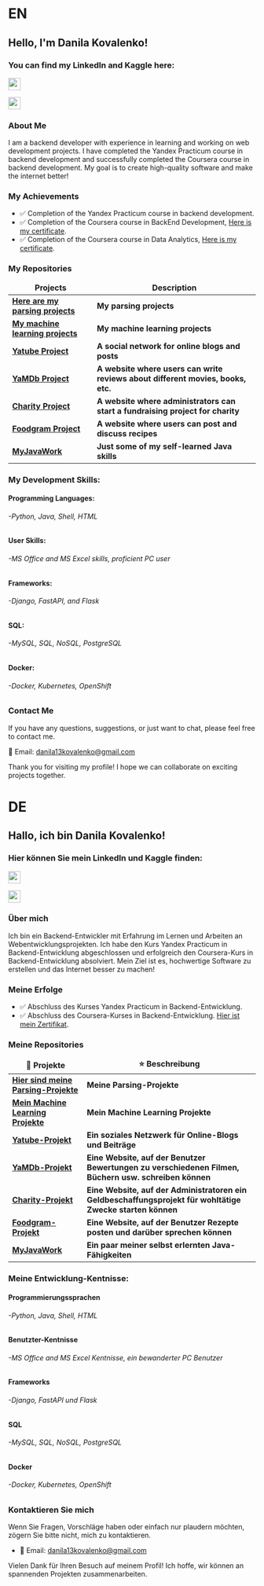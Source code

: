 # EN
## Hello, I'm Danila Kovalenko! 
### You can find my LinkedIn and Kaggle here:

<p><a href="https://www.linkedin.com/in/kovalenko-danila-923948257/"><img src="https://img.shields.io/badge/linkedin-%230077B5.svg?&style=for-the-badge&logo=linkedin&logoColor=white" height=25></a>
<p><a href="https://www.kaggle.com/danilakovalenko/"><img src="https://img.shields.io/badge/Kaggle-Profile-blue?logo=kaggle&style=for-the-badge&logoColor=white" height=25></a>

### About Me
I am a backend developer with experience in learning and working on web development projects. I have completed the Yandex Practicum course in backend development and successfully completed the Coursera course in backend development. My goal is to create high-quality software and make the internet better!
### My Achievements
- ✅ Completion of the Yandex Practicum course in backend development.
- ✅ Completion of the Coursera course in BackEnd Development, [Here is my certificate](https://www.coursera.org/account/accomplishments/professional-cert/CQMV5WWGFETW).
- ✅ Completion of the Coursera course in Data Analytics, [Here is my certificate](https://coursera.org/share/70423e7759ee5c3d052104e2be474f5e).

<h3>My Repositories</h3>
<table width=100%>
  <thead align="center">
    <tr border: none;>
      <td><b>Projects</b></td>
      <td><b>Description</b></td>
    </tr>
  </thead>
  <tbody>
<tr>
      <td><a href="https://github.com/Daniel-Kovalenko/Parcing_Projects"><b>Here are my parsing projects</b></a></td>
      <td><b>My parsing projects</b></td>
</tr>    
<tr>
      <td><a href="https://github.com/Danila-Kovalenko/My_Machine_Learning"><b>My machine learning projects</b></a></td>
      <td><b>My machine learning projects</b></td>
</tr>
<tr>
      <td><a href="https://github.com/Daniel-Kovalenko/Yatube_Project"><b>Yatube Project</b></a></td>
      <td><b>A social network for online blogs and posts</b></td>
</tr>
<tr>
      <td><a href="https://github.com/Danila-Kovalenko/YaMDb_Project"><b>YaMDb Project</b></a></td>
      <td><b>A website where users can write reviews about different movies, books, etc.</b></td>
</tr>	  
<tr>
      <td><a href="https://github.com/Danila-Kovalenko/Charity_Site_Backend"><b>Charity Project</b></a></td>
      <td><b>A website where administrators can start a fundraising project for charity</b></td>
</tr>	
<tr>
      <td><a href="https://github.com/Danila-Kovalenko/Recipe_Posting_SIte"><b>Foodgram Project</b></a></td>
      <td><b>A website where users can post and discuss recipes</b></td>
</tr>
<tr>
      <td><a href="https://github.com/Danila-Kovalenko/MyJavaWork"><b>MyJavaWork</b></a></td>
      <td><b>Just some of my self-learned Java skills</b></td>
</tr>
  </tbody>
</table>

### My Development Skills:
#### Programming Languages:
  ###### -Python, Java, Shell, HTML
  
#### User Skills:
  ###### -MS Office and MS Excel skills, proficient PC user


#### Frameworks:
  ###### -Django, FastAPI, and Flask


#### SQL:
  ###### -MySQL, SQL, NoSQL, PostgreSQL


#### Docker:
  ###### -Docker, Kubernetes, OpenShift


### Contact Me

If you have any questions, suggestions, or just want to chat, please feel free to contact me.

📧 Email: danila13kovalenko@gmail.com

Thank you for visiting my profile! I hope we can collaborate on exciting projects together.

# DE
## Hallo, ich bin Danila Kovalenko! 
### Hier können Sie mein LinkedIn und Kaggle finden:

<p><a href="https://www.linkedin.com/in/kovalenko-danila-923948257/"><img src="https://img.shields.io/badge/linkedin-%230077B5.svg?&style=for-the-badge&logo=linkedin&logoColor=white" height=25></a>
<p><a href="https://www.kaggle.com/danilakovalenko/"><img src="https://img.shields.io/badge/Kaggle-Profile-blue?logo=kaggle&style=for-the-badge&logoColor=white" height=25></a>

### Über mich
Ich bin ein Backend-Entwickler mit Erfahrung im Lernen und Arbeiten an Webentwicklungsprojekten. Ich habe den Kurs Yandex Practicum in Backend-Entwicklung abgeschlossen und erfolgreich den Coursera-Kurs in Backend-Entwicklung absolviert. Mein Ziel ist es, hochwertige Software zu erstellen und das Internet besser zu machen!
### Meine Erfolge
- ✅ Abschluss des Kurses Yandex Practicum in Backend-Entwicklung.
- ✅ Abschluss des Coursera-Kurses in Backend-Entwicklung. [Hier ist mein Zertifikat](https://www.coursera.org/account/accomplishments/professional-cert/CQMV5WWGFETW).

<h3>Meine Repositories</h3>

<table width=100%>
  <thead align="center">
    <tr border: none;>
      <td><b>🎁 Projekte</b></td>
      <td><b>⭐ Beschreibung</b></td>
    </tr>
  </thead>
  <tbody>

<tr>
      <td><a href="https://github.com/Daniel-Kovalenko/Parcing_Projects"><b>Hier sind meine Parsing-Projekte</b></a></td>
      <td><b>Meine Parsing-Projekte</b></td>
</tr>    
<tr>
      <td><a href="https://github.com/Danila-Kovalenko/My_Machine_Learning"><b>Mein Machine Learning Projekte</b></a></td>
      <td><b>Mein Machine Learning Projekte </b></td>
</tr>
<tr>
      <td><a href="https://github.com/Daniel-Kovalenko/Yatube_Project"><b>Yatube-Projekt</b></a></td>
      <td><b>Ein soziales Netzwerk für Online-Blogs und Beiträge</b></td>
</tr>
<tr>
      <td><a href="https://github.com/Danila-Kovalenko/YaMDb_Project"><b>YaMDb-Projekt</b></a></td>
      <td><b>Eine Website, auf der Benutzer Bewertungen zu verschiedenen Filmen, Büchern usw. schreiben können</b></td>
</tr>	  
<tr>
      <td><a href="https://github.com/Danila-Kovalenko/Charity_Site_Backend"><b>Charity-Projekt</b></a></td>
      <td><b>Eine Website, auf der Administratoren ein Geldbeschaffungsprojekt für wohltätige Zwecke starten können</b></td>
</tr>	
<tr>
      <td><a href="https://github.com/Danila-Kovalenko/Recipe_Posting_SIte"><b>Foodgram-Projekt</b></a></td>
      <td><b>Eine Website, auf der Benutzer Rezepte posten und darüber sprechen können</b></td>
</tr>
<tr>
      <td><a href="https://github.com/Danila-Kovalenko/MyJavaWork"><b>MyJavaWork</b></a></td>
      <td><b>Ein paar meiner selbst erlernten Java-Fähigkeiten</b></td>
</tr>
  </tbody>
</table>

### Meine Entwicklung-Kentnisse:
#### Programmierungssprachen
  ###### -Python, Java, Shell, HTML

  
#### Benutzter-Kentnisse
  ######   -MS Office and MS Excel Kentnisse, ein bewanderter PC Benutzer


#### Frameworks
  ###### -Django, FastAPI und Flask


#### SQL
  ###### -MySQL, SQL, NoSQL, PostgreSQL


#### Docker
  ###### -Docker, Kubernetes, OpenShift


### Kontaktieren Sie mich
Wenn Sie Fragen, Vorschläge haben oder einfach nur plaudern möchten, zögern Sie bitte nicht, mich zu kontaktieren.

- 📧 Email: danila13kovalenko@gmail.com

Vielen Dank für Ihren Besuch auf meinem Profil! Ich hoffe, wir können an spannenden Projekten zusammenarbeiten. 
